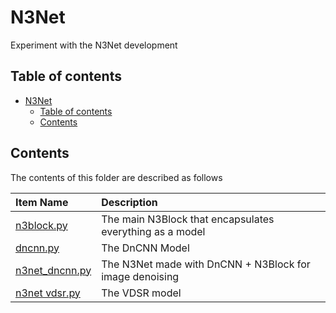 # N3Net

Experiment with the N3Net development

## Table of contents

- [N3Net](#n3net)
    - [Table of contents](#table-of-contents)
    - [Contents](#contents)

## Contents

The contents of this folder are described as follows

| Item Name | Description |
| :--- | :---- |
| [n3block.py](./n3block.py) | The main N3Block that encapsulates everything as a model |
| [dncnn.py](./dncnn.py) | The DnCNN Model |
| [n3net_dncnn.py](./n3net_dncnn.py) | The N3Net made with DnCNN + N3Block for image denoising |
| [n3net vdsr.py](./n3net_dncnn.py) | The VDSR model |
